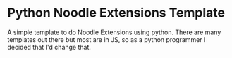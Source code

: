 # Python Noodle Extensions Template
A simple template to do Noodle Extensions using python. There are many templates out there but most are in JS, so as a python programmer I decided that I'd change that.